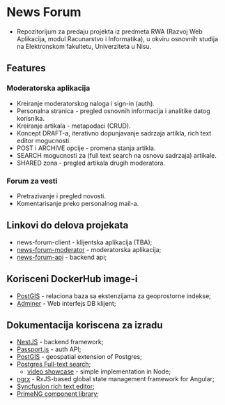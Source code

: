 # News Forum

- Repozitorijum za predaju projekta iz predmeta RWA (Razvoj Web Aplikacija, modul Racunarstvo i Informatika), u okviru osnovnih studija na Elektronskom fakultetu, Univerziteta u Nisu.

## Features

### Moderatorska aplikacija

- Kreiranje moderatorskog naloga i sign-in (auth).
- Personalna stranica - pregled osnovnih informacija i analitike datog korisnika.
- Kreiranje artikala - metapodaci (CRUD).
- Koncept DRAFT-a, iterativno dopunjavanje sadrzaja artikla, rich text editor mogucnosti.
- POST i ARCHIVE opcije - promena stanja artikla.
- SEARCH mogucnosti za (full text search na osnovu sadrzaja) artikale.
- SHARED zona - pregled artikala drugih moderatora.

### Forum za vesti

- Pretrazivanje i pregled novosti.
- Komentarisanje preko personalnog mail-a.

## Linkovi do delova projekata

- news-forum-client - klijentska aplikacija (TBA);
- [news-forum-moderator](./news-forum-moderator/) - moderatorska aplikacija;
- [news-forum-api](./news-forum-api/) - backend api;

## Korisceni DockerHub image-i

- [PostGIS](https://hub.docker.com/r/postgis/postgis) - relaciona baza sa ekstenzijama za geoprostorne indekse;
- [Adminer](https://hub.docker.com/_/adminer) - Web interfejs DB klijent;

## Dokumentacija koriscena za izradu

- [NestJS](https://docs.nestjs.com/) - backend framework;
- [Passport.js](https://www.passportjs.org/) - auth API;
- [PostGIS](https://postgis.net/documentation/getting_started/) - geospatial extension of Postgres;
- [Postgres Full-text search](https://www.postgresql.org/docs/current/textsearch.html);
  - [video showcase](https://www.youtube.com/watch?v=szfUbzsKvtE) - simple implementation in Node;
- [ngrx](https://ngrx.io/guide/store) - RxJS-based global state management framework for Angular;
- [Syncfusion rich text editor](https://ej2.syncfusion.com/angular/documentation/rich-text-editor/getting-started);
- [PrimeNG component library](https://primeng.org/);
